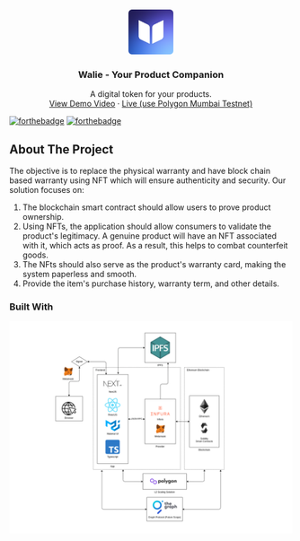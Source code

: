 
<!-- PROJECT LOGO -->
<br />
<p align="center">
  <a href="https://github.com/manavendrasen/walie-nft-warranty">
    <img src="https://github.com/manavendrasen/walie-nft-warranty/blob/main/assets/Walie%20Icon.png?raw=true" alt="Logo" width="80" height="80">
  </a>

  <h3 align="center">Walie - Your Product Companion</h3>

  <p align="center">
    A digital token for your products.
    <br />
    <a href="https://youtu.be/Jy_3vaKVqUI">View Demo Video</a>
    ·
    <a href="https://github.com/manavendrasen/walie-nft-warranty">Live (use Polygon Mumbai Testnet)</a>
  </p>
</p>

[![forthebadge](https://forthebadge.com/images/badges/built-with-love.svg)](https://walie.manavendrasen.com)
[![forthebadge](https://forthebadge.com/images/badges/check-it-out.svg)](https://walie.manavendrasen.com)


<!-- ABOUT THE PROJECT -->

## About The Project

The objective is to replace the physical warranty and have block chain based warranty using NFT which will ensure authenticity and security. Our solution focuses on:
1.  The blockchain smart contract should allow users to prove product ownership.
2.  Using NFTs, the application should allow consumers to validate the product's legitimacy. A genuine product will have an NFT associated with it, which acts as proof. As a result, this helps to combat counterfeit goods.
3.  The NFts should also serve as the product's warranty card, making the system paperless and smooth.
4.  Provide the item's purchase history, warranty term, and other details.


### Built With

![Architecture](/assets/Architecture.png "Architecture")
